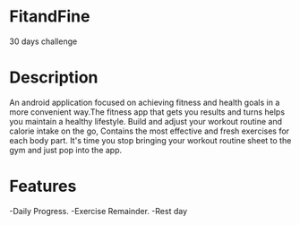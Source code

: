# FitandFine

30 days challenge

# Description

An android application focused on achieving fitness and health goals in a more convenient way.The fitness app that gets you results and turns helps you maintain a healthy lifestyle. Build and adjust your workout routine and calorie intake on the go, Contains the most effective and fresh exercises for each body part. It's time you stop bringing your workout routine sheet to the gym and just pop into the app.

# Features

-Daily Progress.
-Exercise Remainder.
-Rest day

